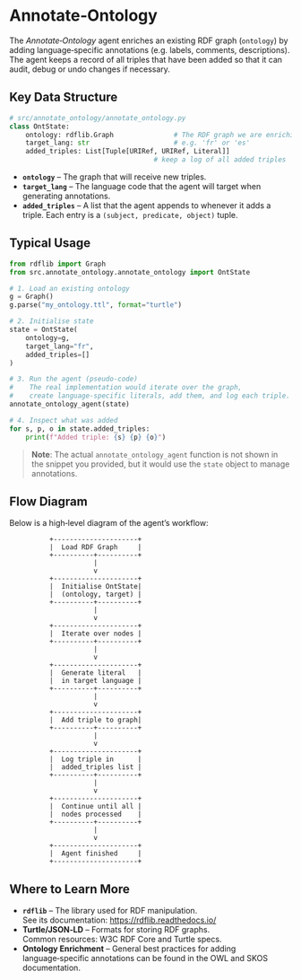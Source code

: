 # Annotate‑Ontology

The *Annotate‑Ontology* agent enriches an existing RDF graph (`ontology`) by adding
language‑specific annotations (e.g. labels, comments, descriptions).  
The agent keeps a record of all triples that have been added so that it can
audit, debug or undo changes if necessary.

## Key Data Structure

```python
# src/annotate_ontology/annotate_ontology.py
class OntState:
    ontology: rdflib.Graph               # The RDF graph we are enriching
    target_lang: str                     # e.g. 'fr' or 'es'
    added_triples: List[Tuple[URIRef, URIRef, Literal]]
                                    # keep a log of all added triples
```

* **`ontology`** – The graph that will receive new triples.
* **`target_lang`** – The language code that the agent will target when
  generating annotations.
* **`added_triples`** – A list that the agent appends to whenever it adds a
  triple. Each entry is a `(subject, predicate, object)` tuple.

## Typical Usage

```python
from rdflib import Graph
from src.annotate_ontology.annotate_ontology import OntState

# 1. Load an existing ontology
g = Graph()
g.parse("my_ontology.ttl", format="turtle")

# 2. Initialise state
state = OntState(
    ontology=g,
    target_lang="fr",
    added_triples=[]
)

# 3. Run the agent (pseudo‑code)
#    The real implementation would iterate over the graph,
#    create language‑specific literals, add them, and log each triple.
annotate_ontology_agent(state)

# 4. Inspect what was added
for s, p, o in state.added_triples:
    print(f"Added triple: {s} {p} {o}")
```

> **Note**: The actual `annotate_ontology_agent` function is not shown in the
> snippet you provided, but it would use the `state` object to manage
> annotations.

## Flow Diagram

Below is a high‑level diagram of the agent’s workflow:

```
          +---------------------+
          |  Load RDF Graph     |
          +----------+----------+
                     |
                     v
          +---------------------+
          |  Initialise OntState|
          |  (ontology, target) |
          +----------+----------+
                     |
                     v
          +---------------------+
          |  Iterate over nodes |
          +----------+----------+
                     |
                     v
          +---------------------+
          |  Generate literal   |
          |  in target language |
          +----------+----------+
                     |
                     v
          +---------------------+
          |  Add triple to graph|
          +----------+----------+
                     |
                     v
          +---------------------+
          |  Log triple in      |
          |  added_triples list |
          +----------+----------+
                     |
                     v
          +---------------------+
          |  Continue until all |
          |  nodes processed    |
          +----------+----------+
                     |
                     v
          +---------------------+
          |  Agent finished     |
          +---------------------+
```

## Where to Learn More

* **`rdflib`** – The library used for RDF manipulation.  
  See its documentation: https://rdflib.readthedocs.io/
* **Turtle/JSON‑LD** – Formats for storing RDF graphs.  
  Common resources: W3C RDF Core and Turtle specs.
* **Ontology Enrichment** – General best practices for adding language‑specific
  annotations can be found in the OWL and SKOS documentation.

